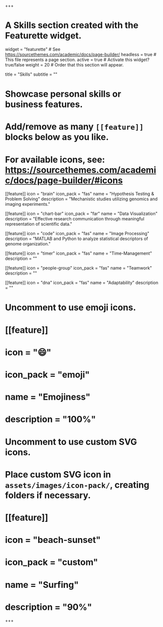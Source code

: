 +++
# A Skills section created with the Featurette widget.
widget = "featurette"  # See https://sourcethemes.com/academic/docs/page-builder/
headless = true  # This file represents a page section.
active = true  # Activate this widget? true/false
weight = 20  # Order that this section will appear.

title = "Skills"
subtitle = ""

# Showcase personal skills or business features.
#
# Add/remove as many `[[feature]]` blocks below as you like.
#
# For available icons, see: https://sourcethemes.com/academic/docs/page-builder/#icons

[[feature]]
  icon = "brain"
  icon_pack = "fas"
  name = "Hypothesis Testing & Problem Solving"
  description = "Mechanistic studies utilizing genomics and imaging experiments."

[[feature]]
  icon = "chart-bar"
  icon_pack = "far"
  name = "Data Visualization"
  description = "Effective research communication through meaningful representation of scientific data."

[[feature]]
  icon = "code"
  icon_pack = "fas"
  name = "Image Processing"
  description = "MATLAB and Python to analyze statistical descriptors of genome organization."
  
[[feature]]
  icon = "timer"
  icon_pack = "fas"
  name = "Time-Management"
  description = ""
  
[[feature]]
  icon = "people-group"
  icon_pack = "fas"
  name = "Teamwork"
  description = ""
  
[[feature]]
  icon = "dna"
  icon_pack = "fas"
  name = "Adaptability"
  description = ""

# Uncomment to use emoji icons.
# [[feature]]
#  icon = ":smile:"
#  icon_pack = "emoji"
#  name = "Emojiness"
#  description = "100%"  

# Uncomment to use custom SVG icons.
# Place custom SVG icon in `assets/images/icon-pack/`, creating folders if necessary.
# [[feature]]
#  icon = "beach-sunset"
#  icon_pack = "custom"
#  name = "Surfing"
#  description = "90%"

+++
